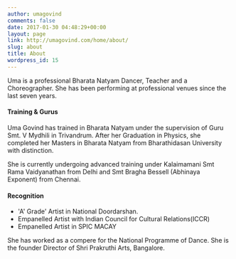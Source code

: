 ```yaml
---
author: umagovind
comments: false
date: 2017-01-30 04:48:29+00:00
layout: page
link: http://umagovind.com/home/about/
slug: about
title: About
wordpress_id: 15
---
```





Uma is a professional Bharata Natyam Dancer, Teacher and a Choreographer.   She has been performing at professional venues since the last seven years.







#### Training & Gurus







Uma Govind has trained in Bharata Natyam under the supervision of Guru Smt. V Mydhili in Trivandrum. After her Graduation in Physics, she completed her Masters in Bharata Natyam from Bharathidasan University with distinction. 







She is currently undergoing advanced training under Kalaimamani Smt Rama Vaidyanathan from Delhi and Smt Bragha Bessell (Abhinaya Exponent) from Chennai.













#### Recognition







  * 'A' Grade' Artist in National Doordarshan.
  * Empanelled Artist with Indian Council for Cultural Relations(ICCR)
  * Empanelled Artist in SPIC MACAY






She has worked as a compere for the National Programme of Dance. She is the founder Director of Shri Prakruthi Arts, Bangalore.



